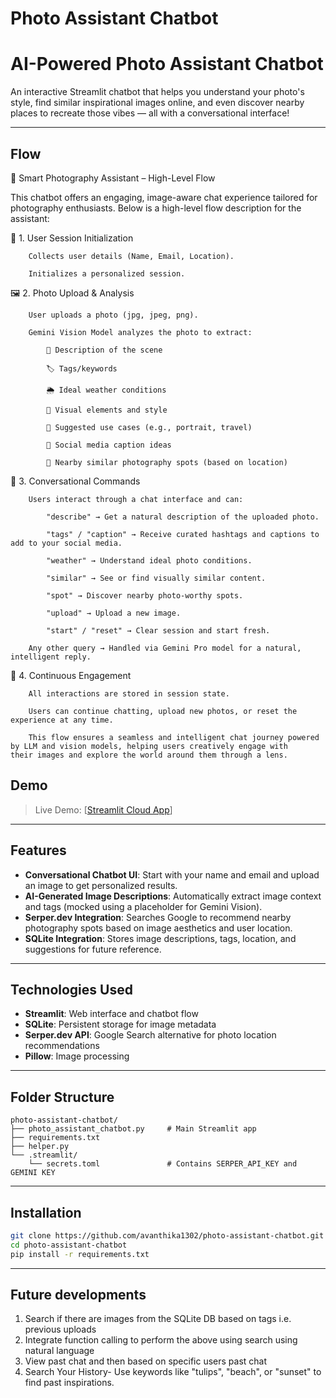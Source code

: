 # Photo Assistant Chatbot
# AI-Powered Photo Assistant Chatbot

An interactive Streamlit chatbot that helps you understand your photo's style, find similar inspirational images online, and even discover nearby places to recreate those vibes — all with a conversational interface!

---
## Flow

🧠 Smart Photography Assistant – High-Level Flow

This chatbot offers an engaging, image-aware chat experience tailored for photography enthusiasts. Below is a high-level flow description for the assistant:

🌟 1. User Session Initialization

        Collects user details (Name, Email, Location).

        Initializes a personalized session.

🖼️ 2. Photo Upload & Analysis

        User uploads a photo (jpg, jpeg, png).

        Gemini Vision Model analyzes the photo to extract:

            📜 Description of the scene
    
            🏷️ Tags/keywords
    
            🌦️ Ideal weather conditions
    
            🎨 Visual elements and style
    
            🧭 Suggested use cases (e.g., portrait, travel)
    
            📝 Social media caption ideas
    
            📍 Nearby similar photography spots (based on location)

💬 3. Conversational Commands

        Users interact through a chat interface and can:

            "describe" → Get a natural description of the uploaded photo.
    
            "tags" / "caption" → Receive curated hashtags and captions to add to your social media.
    
            "weather" → Understand ideal photo conditions.
    
            "similar" → See or find visually similar content.
    
            "spot" → Discover nearby photo-worthy spots.
    
            "upload" → Upload a new image.
    
            "start" / "reset" → Clear session and start fresh.

        Any other query → Handled via Gemini Pro model for a natural, intelligent reply.

🔄 4. Continuous Engagement

        All interactions are stored in session state.

        Users can continue chatting, upload new photos, or reset the experience at any time.

        This flow ensures a seamless and intelligent chat journey powered by LLM and vision models, helping users creatively engage with           their images and explore the world around them through a lens.

## Demo

> Live Demo: [[Streamlit Cloud App](https://photo-assistant-chatbot.streamlit.app/)]

---

## Features

- **Conversational Chatbot UI**: Start with your name and email and upload an image to get personalized results.
- **AI-Generated Image Descriptions**: Automatically extract image context and tags (mocked using a placeholder for Gemini Vision).
- **Serper.dev Integration**: Searches Google to recommend nearby photography spots based on image aesthetics and user location.
- **SQLite Integration**: Stores image descriptions, tags, location, and suggestions for future reference.

---

## Technologies Used

- **Streamlit**: Web interface and chatbot flow
- **SQLite**: Persistent storage for image metadata
- **Serper.dev API**: Google Search alternative for photo location recommendations
- **Pillow**: Image processing

---
## Folder Structure
```text
photo-assistant-chatbot/
├── photo_assistant_chatbot.py     # Main Streamlit app
├── requirements.txt
├── helper.py
└── .streamlit/
    └── secrets.toml               # Contains SERPER_API_KEY and GEMINI KEY
```

---
## Installation

```bash
git clone https://github.com/avanthika1302/photo-assistant-chatbot.git
cd photo-assistant-chatbot
pip install -r requirements.txt
```
---
## Future developments

1. Search if there are images from the SQLite DB based on tags i.e. previous uploads
2. Integrate function calling to perform the above using search using natural language
3. View past chat and then based on specific users past chat
4. Search Your History- Use keywords like "tulips", "beach", or "sunset" to find past inspirations.

